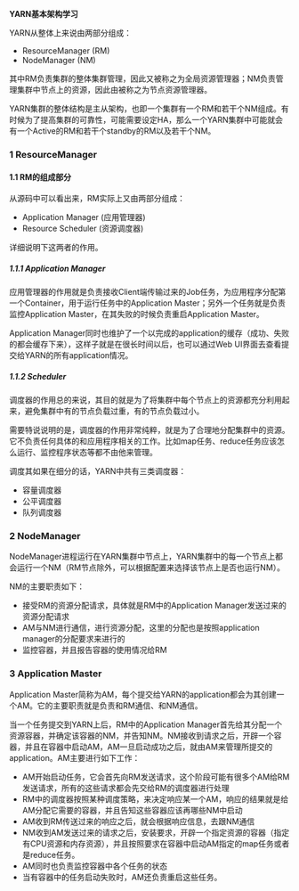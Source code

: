 **YARN基本架构学习**

YARN从整体上来说由两部分组成：

- ResourceManager   (RM)
- NodeManager  (NM)

其中RM负责集群的整体集群管理，因此又被称之为全局资源管理器；NM负责管理集群中节点上的资源，因此由被称之为节点资源管理器。

YARN集群的整体结构是主从架构，也即一个集群有一个RM和若干个NM组成。有时候为了提高集群的可靠性，可能需要设定HA，那么一个YARN集群中可能就会有一个Active的RM和若干个standby的RM以及若干个NM。



### 1 ResourceManager

#### 1.1 RM的组成部分

从源码中可以看出来，RM实际上又由两部分组成：

- Application Manager (应用管理器)
- Resource Scheduler (资源调度器)

详细说明下这两者的作用。

##### 1.1.1 Application Manager

应用管理器的作用就是负责接收Client端传输过来的Job任务，为应用程序分配第一个Container，用于运行任务中的Application Master；另外一个任务就是负责监控Application Master，在其失败的时候负责重启Application Master。

Application Manager同时也维护了一个以完成的application的缓存（成功、失败的都会缓存下来），这样子就是在很长时间以后，也可以通过Web UI界面去查看提交给YARN的所有application情况。

##### 1.1.2  Scheduler

调度器的作用总的来说，其目的就是为了将集群中每个节点上的资源都充分利用起来，避免集群中有的节点负载过重，有的节点负载过小。

需要特说说明的是，调度器的作用非常纯粹，就是为了合理地分配集群中的资源。它不负责任何具体的和应用程序相关的工作。比如map任务、reduce任务应该怎么运行、监控程序状态等都不由他来管理。

调度其如果在细分的话，YARN中共有三类调度器：

- 容量调度器
- 公平调度器
- 队列调度器

### 2 NodeManager

NodeManager进程运行在YARN集群中节点上，YARN集群中的每一个节点上都会运行一个NM（RM节点除外，可以根据配置来选择该节点上是否也运行NM）。

NM的主要职责如下：

- 接受RM的资源分配请求，具体就是RM中的Application Manager发送过来的资源分配请求
- AM与NM进行通信，进行资源分配，这里的分配也是按照application manager的分配要求来进行的
- 监控容器，并且报告容器的使用情况给RM

### 3 Application Master

Application Master简称为AM，每个提交给YARN的application都会为其创建一个AM。它的主要职责就是负责和RM通信、和NM通信。

当一个任务提交到YARN上后，RM中的Application Manager首先给其分配一个资源容器，并确定该容器的NM，并告知NM。NM接收到请求之后，开辟一个容器，并且在容器中启动AM，AM一旦启动成功之后，就由AM来管理所提交的application。AM主要进行如下工作：

- AM开始启动任务，它会首先向RM发送请求，这个阶段可能有很多个AM给RM发送请求，所有的这些请求都会先交给RM的调度器进行处理
- RM中的调度器按照某种调度策略，来决定响应某一个AM，响应的结果就是给AM分配它需要的容器，并且告知这些容器应该再哪些NM中启动
- AM收到RM传送过来的响应之后，就会根据响应信息，去跟NM通信
- NM收到AM发送过来的请求之后，安装要求，开辟一个指定资源的容器（指定有CPU资源和内存资源），并且按照要求在容器中启动AM指定的map任务或者是reduce任务。
- AM同时也负责监控容器中各个任务的状态
- 当有容器中的任务启动失败时，AM还负责重启这些任务。







